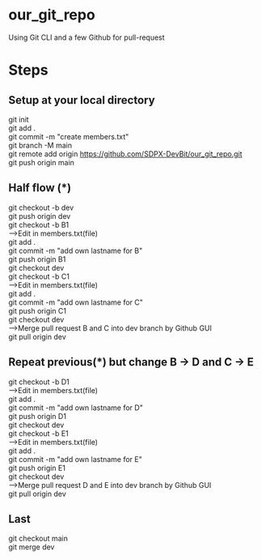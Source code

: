 # our_git_repo

Using Git CLI and a few Github for pull-request

# Steps

## Setup at your local directory

git init\
git add .\
git commit -m "create members.txt"\
git branch -M main\
git remote add origin https://github.com/SDPX-DevBit/our_git_repo.git \
git push origin main

## Half flow (\*)

git checkout -b dev\
git push origin dev\
git checkout -b B1\
-->Edit in members.txt(file)\
git add .\
git commit -m "add own lastname for B"\
git push origin B1\
git checkout dev\
git checkout -b C1\
-->Edit in members.txt(file)\
git add .\
git commit -m "add own lastname for C"\
git push origin C1\
git checkout dev\
-->Merge pull request B and C into dev branch by Github GUI\
git pull origin dev

## Repeat previous(\*) but change B -> D and C -> E

git checkout -b D1\
-->Edit in members.txt(file)\
git add .\
git commit -m "add own lastname for D"\
git push origin D1\
git checkout dev\
git checkout -b E1\
-->Edit in members.txt(file)\
git add .\
git commit -m "add own lastname for E"\
git push origin E1\
git checkout dev\
-->Merge pull request D and E into dev branch by Github GUI\
git pull origin dev

## Last

git checkout main\
git merge dev

